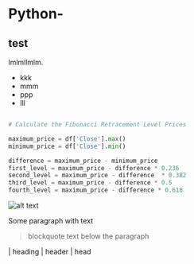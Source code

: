 # Python-
## test

lmlmllmlm.

- kkk
- mmm
- ppp
 - lll 

```python

# Calculate the Fibonacci Retracement Level Prices 

maximum_price = df['Close'].max()
minimum_price = df['Close'].min()

difference = maximum_price - minimum_price
first_level = maximum_price - difference * 0.236
second_level = maximum_price - difference  * 0.382
third_level = maximum_price - difference * 0.5
fourth_level = maximum_price - difference * 0.618

```

![alt text](https://i.ibb.co/7kVkDnh/index.png)

Some paragraph with text
> blockquote text below the paragraph

| heading | header | head
